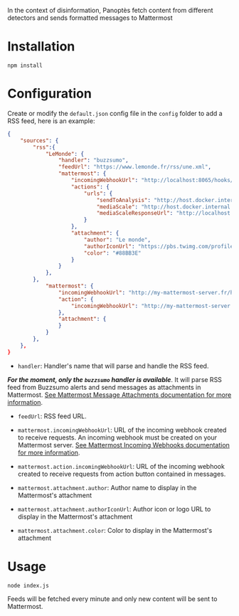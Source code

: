 In the context of disinformation, Panoptès fetch content from different detectors and sends formatted messages to Mattermost

# Installation

```
npm install
```

# Configuration

Create or modify the `default.json` config file in the `config` folder to add a RSS feed, here is an example:
```json
{
    "sources": {
        "rss":{
            "LeMonde": {
                "handler": "buzzsumo",
                "feedUrl": "https://www.lemonde.fr/rss/une.xml",
                "mattermost": {
                    "incomingWebhookUrl": "http://localhost:8065/hooks/dijcdr5s1tfajy8yorqwii4rny",
                    "actions": {
                        "urls": {
                            "sendToAnalysis": "http://host.docker.internal:3000/sendToAnalysis",
                            "mediaScale": "http://host.docker.internal:3000/media-scale",
                            "mediaScaleResponseUrl": "http://localhost:8065/hooks/ff7utwjdwjnxzkonh9ni9f4shh"
                        }
                    },
                    "attachment": {
                        "author": "Le monde",
                        "authorIconUrl": "https://pbs.twimg.com/profile_images/817042499134980096/LTpqSDMM.jpg",
                        "color": "#88BB3E"
                    }
                }
            },
        },
            "mattermost": {
                "incomingWebhookUrl": "http://my-mattermost-server.fr/hooks/dijcdr5s1tfajy8yorqwii4rny",
                "action": {
                    "incomingWebhookUrl": "http://my-mattermost-server.fr/integrations/sendToAnalysis"
                },
                "attachment": {
                }
            }
        },
    },
}
```

- `handler`: Handler's name that will parse and handle the RSS feed.

**_For the moment, only the `buzzsumo` handler is available_**. It will parse RSS feed from Buzzsumo alerts and send messages as attachments in Mattermost. [See Mattermost Message Attachments documentation for more information](https://docs.mattermost.com/developer/message-attachments.html).

- `feedUrl`: RSS feed URL.

- `mattermost.incomingWebhookUrl`: URL of the incoming webhook created to receive requests. An incoming webhook must be created on your Mattermost server. [See Mattermost Incoming Webhooks documentation for more information](https://docs.mattermost.com/developer/webhooks-incoming.html).

- `mattermost.action.incomingWebhookUrl`: URL of the incoming webhook created to receive requests from action button contained in messages.

- `mattermost.attachment.author`: Author name to display in the Mattermost's attachment
- `mattermost.attachment.authorIconUrl`: Author icon or logo URL to display in the Mattermost's attachment
- `mattermost.attachment.color`: Color to display in the Mattermost's attachment

# Usage

```
node index.js
```

Feeds will be fetched every minute and only new content will be sent to Mattermost.
